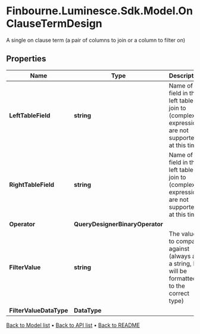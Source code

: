 # Finbourne.Luminesce.Sdk.Model.OnClauseTermDesign
A single on clause term (a pair of columns to join or a column to filter on)

## Properties

Name | Type | Description | Notes
------------ | ------------- | ------------- | -------------
**LeftTableField** | **string** | Name of field in the left table to join to (complex expressions are not supported at this time) | [optional] 
**RightTableField** | **string** | Name of field in the left table to join to (complex expressions are not supported at this time) | [optional] 
**Operator** | **QueryDesignerBinaryOperator** |  | 
**FilterValue** | **string** | The value to compare against (always as a string, but will be formatted to the correct type) | [optional] 
**FilterValueDataType** | **DataType** |  | [optional] 

[Back to Model list](../README.md#documentation-for-models) &#8226; [Back to API list](../README.md#documentation-for-api-endpoints) &#8226; [Back to README](../README.md)

